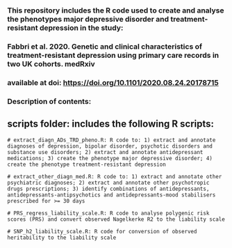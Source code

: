 ### This repository includes the R code used to create and analyse the phenotypes major depressive disorder and treatment-resistant depression in the study: 
### Fabbri et al. 2020. Genetic and clinical characteristics of treatment-resistant depression using primary care records in two UK cohorts. medRxiv 
### available at doi: https://doi.org/10.1101/2020.08.24.20178715


### Description of contents:

## scripts folder: includes the following R scripts:

	# extract_diagn_ADs_TRD_pheno.R: R code to: 1) extract and annotate diagnoses of depression, bipolar disorder, psychotic disorders and substance use disorders; 2) extract and annotate antidepressant medications; 3) create the phenotype major depressive disorder; 4) create the phenotype treatment-resistant depression

	# extract_other_diagn_med.R: R code to: 1) extract and annotate other psychiatric diagnoses; 2) extract and annotate other psychotropic drugs prescriptions; 3) identify combinations of antidepressants, antidepressants-antipsychotics and antidepressants-mood stabilisers prescribed for >= 30 days

	# PRS_regress_liability_scale.R: R code to analyse polygenic risk scores (PRS) and convert observed Nagelkerke R2 to the liability scale

	# SNP_h2_liability_scale.R: R code for conversion of observed heritability to the liability scale

